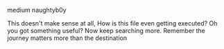 medium naughtyb0y

This doesn't make sense at all, How is this file even getting executed? Oh you got something useful? Now keep searching more. Remember the journey matters more than the destination

